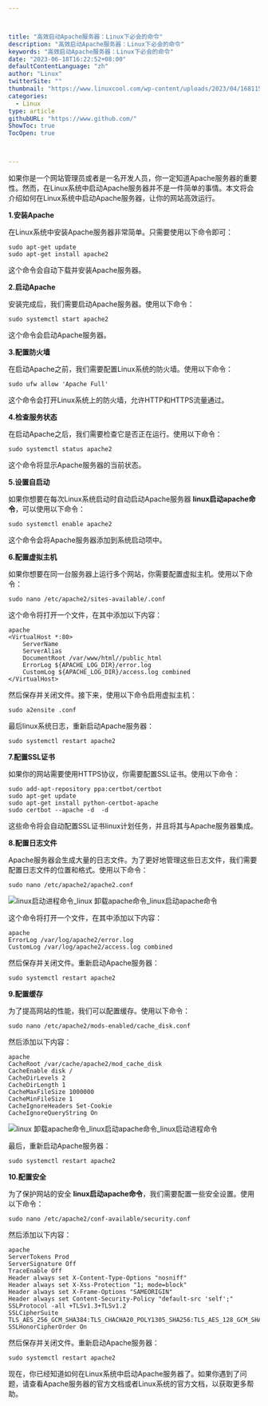 ```yaml
---



title: "高效启动Apache服务器：Linux下必会的命令"
description: "高效启动Apache服务器：Linux下必会的命令"
keywords: "高效启动Apache服务器：Linux下必会的命令"
date: "2023-06-18T16:22:52+08:00"
defaultContentLanguage: "zh"
author: "Linux"
twitterSite: ""
thumbnail: "https://www.linuxcool.com/wp-content/uploads/2023/04/1681157218162_2.png"
categories:
  - Linux
type: article
githubURL: "https://www.github.com/"
ShowToc: true
TocOpen: true



---
```


如果你是一个网站管理员或者是一名开发人员，你一定知道Apache服务器的重要性。然而，在Linux系统中启动Apache服务器并不是一件简单的事情。本文将会介绍如何在Linux系统中启动Apache服务器，让你的网站高效运行。

**1.安装Apache**

在Linux系统中安装Apache服务器非常简单。只需要使用以下命令即可：

```
sudo apt-get update
sudo apt-get install apache2
```

这个命令会自动下载并安装Apache服务器。

**2.启动Apache**

安装完成后，我们需要启动Apache服务器。使用以下命令：

```
sudo systemctl start apache2
```

这个命令会启动Apache服务器。

**3.配置防火墙**

在启动Apache之前，我们需要配置Linux系统的防火墙。使用以下命令：

```
sudo ufw allow 'Apache Full'
```

这个命令会打开Linux系统上的防火墙，允许HTTP和HTTPS流量通过。

**4.检查服务状态**

在启动Apache之后，我们需要检查它是否正在运行。使用以下命令：

```
sudo systemctl status apache2
```

这个命令将显示Apache服务器的当前状态。

**5.设置自启动**

如果你想要在每次Linux系统启动时自动启动Apache服务器 **linux启动apache命令**，可以使用以下命令：

```
sudo systemctl enable apache2
```

这个命令会将Apache服务器添加到系统启动项中。

**6.配置虚拟主机**

如果你想要在同一台服务器上运行多个网站，你需要配置虚拟主机。使用以下命令：

```
sudo nano /etc/apache2/sites-available/.conf
```

这个命令将打开一个文件，在其中添加以下内容：

```
apache
<VirtualHost *:80>
    ServerName
    ServerAlias
    DocumentRoot /var/www/html//public_html
    ErrorLog ${APACHE_LOG_DIR}/error.log
    CustomLog ${APACHE_LOG_DIR}/access.log combined
</VirtualHost>
```

然后保存并关闭文件。接下来，使用以下命令启用虚拟主机：

```
sudo a2ensite .conf
```

最后linux系统日志，重新启动Apache服务器：

```
sudo systemctl restart apache2
```

**7.配置SSL证书**

如果你的网站需要使用HTTPS协议，你需要配置SSL证书。使用以下命令：

```
sudo add-apt-repository ppa:certbot/certbot
sudo apt-get update
sudo apt-get install python-certbot-apache
sudo certbot --apache -d  -d
```

这些命令将会自动配置SSL证书linux计划任务，并且将其与Apache服务器集成。

**8.配置日志文件**

Apache服务器会生成大量的日志文件。为了更好地管理这些日志文件，我们需要配置日志文件的位置和格式。使用以下命令：

```
sudo nano /etc/apache2/apache2.conf
```

![linux启动进程命令_linux 卸载apache命令_linux启动apache命令](https://www.linuxcool.com/wp-content/uploads/2023/04/1681157218162_2.png)

这个命令将打开一个文件，在其中添加以下内容：

```
apache
ErrorLog /var/log/apache2/error.log
CustomLog /var/log/apache2/access.log combined
```

然后保存并关闭文件。重新启动Apache服务器：

```
sudo systemctl restart apache2
```

**9.配置缓存**

为了提高网站的性能，我们可以配置缓存。使用以下命令：

```
sudo nano /etc/apache2/mods-enabled/cache_disk.conf
```

然后添加以下内容：

```
apache
CacheRoot /var/cache/apache2/mod_cache_disk
CacheEnable disk /
CacheDirLevels 2
CacheDirLength 1
CacheMaxFileSize 1000000
CacheMinFileSize 1
CacheIgnoreHeaders Set-Cookie
CacheIgnoreQueryString On
```

![linux 卸载apache命令_linux启动apache命令_linux启动进程命令](https://www.linuxcool.com/wp-content/uploads/2023/04/1681157218162_3.jpg)

最后，重新启动Apache服务器：

```
sudo systemctl restart apache2
```

**10.配置安全**

为了保护网站的安全 **linux启动apache命令**，我们需要配置一些安全设置。使用以下命令：

```
sudo nano /etc/apache2/conf-available/security.conf
```

然后添加以下内容：

```
apache
ServerTokens Prod
ServerSignature Off
TraceEnable Off
Header always set X-Content-Type-Options "nosniff"
Header always set X-Xss-Protection "1; mode=block"
Header always set X-Frame-Options "SAMEORIGIN"
Header always set Content-Security-Policy "default-src 'self';"
SSLProtocol -all +TLSv1.3+TLSv1.2
SSLCipherSuite TLS_AES_256_GCM_SHA384:TLS_CHACHA20_POLY1305_SHA256:TLS_AES_128_GCM_SHA256
SSLHonorCipherOrder On
```

然后保存并关闭文件。重新启动Apache服务器：

```
sudo systemctl restart apache2
```

现在，你已经知道如何在Linux系统中启动Apache服务器了。如果你遇到了问题，请查看Apache服务器的官方文档或者Linux系统的官方文档，以获取更多帮助。